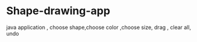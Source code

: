 # Shape-drawing-app
java application , choose shape,choose color ,choose size, drag , clear all, undo
